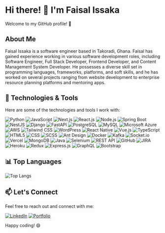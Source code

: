 # Hi there! 👋 I'm Faisal Issaka

Welcome to my GitHub profile! 🚀

## About Me

Faisal Issaka is a software engineer based in Takoradi, Ghana. Faisal has gained experience working in various software development roles, including Software Engineer, Full Stack Developer, Frontend Developer, and Content Management System Developer. He possesses a diverse skill set in programming languages, frameworks, platforms, and soft skills, and he has worked on several projects ranging from website development to enterprise resource planning platforms and mentoring apps.

## 🔧 Technologies & Tools

Here are some of the technologies and tools I work with:

![Python](https://img.shields.io/badge/-Python-3776AB?logo=python&style=flat-square)
![JavaScript](https://img.shields.io/badge/-JavaScript-F7DF1E?logo=javascript&style=flat-square)
![Next.js](https://img.shields.io/badge/-Next.js-000000?logo=next.js&style=flat-square)
![React.js](https://img.shields.io/badge/-React.js-61DAFB?logo=react&style=flat-square)
![Node.js](https://img.shields.io/badge/-Node.js-339933?logo=node.js&style=flat-square)
![Spring Boot](https://img.shields.io/badge/-Spring%20Boot-6DB33F?logo=spring-boot&style=flat-square)
![NestJS](https://img.shields.io/badge/-NestJS-E0234E?logo=nestjs&style=flat-square)
![Django](https://img.shields.io/badge/-Django-092E20?logo=django&style=flat-square)
![FastAPI](https://img.shields.io/badge/-FastAPI-009688?logo=fastapi&style=flat-square)
![PostgreSQL](https://img.shields.io/badge/-PostgreSQL-336791?logo=postgresql&style=flat-square)
![MySQL](https://img.shields.io/badge/-MySQL-4479A1?logo=mysql&style=flat-square)
![Microsoft Azure](https://img.shields.io/badge/-Microsoft%20Azure-0089D6?logo=microsoft-azure&style=flat-square)
![AWS](https://img.shields.io/badge/-AWS-232F3E?logo=amazon-aws&style=flat-square)
![Tailwind CSS](https://img.shields.io/badge/-Tailwind%20CSS-38B2AC?logo=tailwind-css&style=flat-square)
![WordPress](https://img.shields.io/badge/-WordPress-21759B?logo=wordpress&style=flat-square)
![React Native](https://img.shields.io/badge/-React%20Native-61DAFB?logo=react&style=flat-square)
![Vue.js](https://img.shields.io/badge/-Vue.js-4FC08D?logo=vue.js&style=flat-square)
![TypeScript](https://img.shields.io/badge/-TypeScript-3178C6?logo=typescript&style=flat-square)
![HTML5](https://img.shields.io/badge/-HTML5-E34F26?logo=html5&style=flat-square)
![CSS](https://img.shields.io/badge/-CSS-1572B6?logo=css3&style=flat-square)
![SCSS](https://img.shields.io/badge/-SCSS-CC6699?logo=sass&style=flat-square)
![Ant Design](https://img.shields.io/badge/-Ant%20Design-0170FE?logo=ant-design&style=flat-square)
![Docker](https://img.shields.io/badge/-Docker-2496ED?logo=docker&style=flat-square)
![Kafka](https://img.shields.io/badge/-Kafka-231F20?logo=apache-kafka&style=flat-square)
![Socket.io](https://img.shields.io/badge/-Socket.io-010101?logo=socket.io&style=flat-square)
![Vercel](https://img.shields.io/badge/-Vercel-000000?logo=vercel&style=flat-square)
![MongoDB](https://img.shields.io/badge/-MongoDB-47A248?logo=mongodb&style=flat-square)
![Java](https://img.shields.io/badge/-Java-007396?logo=java&style=flat-square)
![Selenium](https://img.shields.io/badge/-Selenium-43B02A?logo=selenium&style=flat-square)
![REST API](https://img.shields.io/badge/-REST%20API-009688?style=flat-square)
![GitHub](https://img.shields.io/badge/-GitHub-181717?logo=github&style=flat-square)
![JIRA](https://img.shields.io/badge/-JIRA-0052CC?logo=jira&style=flat-square)
![Heroku](https://img.shields.io/badge/-Heroku-430098?logo=heroku&style=flat-square)
![Redux](https://img.shields.io/badge/-Redux-764ABC?logo=redux&style=flat-square)
![Express.js](https://img.shields.io/badge/-Express.js-000000?logo=express&style=flat-square)
![GraphQL](https://img.shields.io/badge/-GraphQL-E10098?logo=graphql&style=flat-square)
![Bootstrap](https://img.shields.io/badge/-Bootstrap-563D7C?logo=bootstrap&style=flat-square)

## 📊 Top Languages

![Top Langs](https://github-readme-stats.vercel.app/api/top-langs/?username=faisal-sey&layout=compact&theme=dark&langs_count=6&hide=dockerfile,shell,batchfile,makefile,hack,c)


## 📫 Let's Connect

Feel free to reach out and connect with me:

[![LinkedIn](https://img.shields.io/badge/-LinkedIn-0077B5?logo=linkedin&style=flat-square)](www.linkedin.com/in/faisal-issaka-740ba2180)
[![Portfolio](https://img.shields.io/badge/-Portfolio-000000?style=flat-square)](https://faisal-issaka.vercel.app/)

Happy coding! 😄
